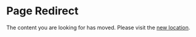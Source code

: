 # Page Redirect
The content you are looking for has moved. Please visit the [new location](https://github.com/twilight-project/testnets/tree/main/open-testnet-2/btc-signer-docker).